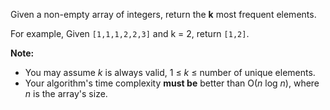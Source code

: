 Given a non-empty array of integers, return the **k** most frequent elements.

For example,
Given `[1,1,1,2,2,3]` and k = 2, return `[1,2]`.

**Note:** 

- You may assume *k* is always valid, 1 ≤ *k* ≤ number of unique elements.
- Your algorithm's time complexity **must be** better than O(*n* log *n*), where *n* is the array's size.